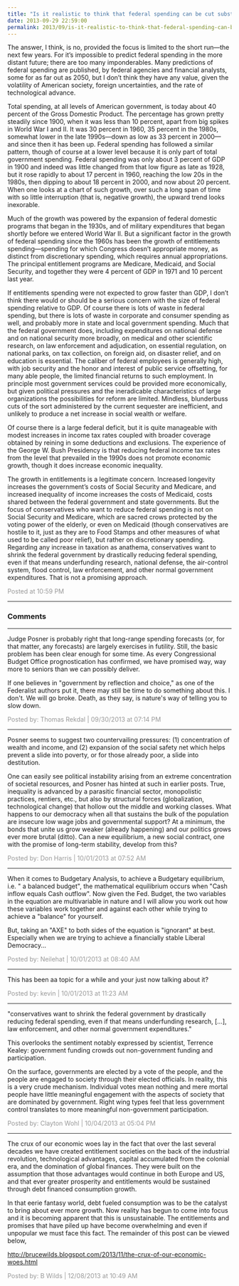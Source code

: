 ```yaml
---
title: "Is it realistic to think that federal spending can be cut substantially in either the short or the long run? Posner"
date: 2013-09-29 22:59:00
permalink: 2013/09/is-it-realistic-to-think-that-federal-spending-can-be-cut-substantially-in-either-the-short-or-the-l.html
---
```

The answer, I think, is no, provided the focus is limited to the short run—the next few years. For it’s impossible to predict federal spending in the more distant future; there are too many imponderables. Many predictions of federal spending are published, by federal agencies and financial analysts, some for as far out as 2050, but I don’t think they have any value, given the volatility of American society, foreign uncertainties, and the rate of technological advance.

Total spending, at all levels of American government, is today about 40 percent of the Gross Domestic Product. The percentage has grown pretty steadily since 1900, when it was less than 10 percent, apart from big spikes in World War I and II. It was 30 percent in 1960, 35 percent in the 1980s, somewhat lower in the late 1990s—down as low as 33 percent in 2000—and since then it has been up. Federal spending has followed a similar pattern, though of course at a lower level because it is only part of total government spending. Federal spending was only about 3 percent of GDP in 1900 and indeed was little changed from that low figure as late as 1928, but it rose rapidly to about 17 percent in 1960, reaching the low 20s in the 1980s, then dipping to about 18 percent in 2000, and now about 20 percent. When one looks at a chart of such growth, over such a long span of time with so little interruption (that is, negative growth), the upward trend looks inexorable.

Much of the growth was powered by the expansion of federal domestic programs that began in the 1930s, and of military expenditures that began shortly before we entered World War II. But a significant factor in the growth of federal spending since the 1960s has been the growth of entitlements spending—spending for which Congress doesn’t appropriate money, as distinct from discretionary spending, which requires annual appropriations. The principal entitlement programs are Medicare, Medicaid, and Social Security, and together they were 4 percent of GDP in 1971 and 10 percent last year.

If entitlements spending were not expected to grow faster than GDP, I don’t think there would or should be a serious concern with the size of federal spending relative to GDP. Of course there is lots of waste in federal spending, but there is lots of waste in corporate and consumer spending as well, and probably more in state and local government spending. Much that the federal government does, including expenditures on national defense and on national security more broadly, on medical and other scientific research, on law enforcement and adjudication, on essential regulation, on national parks, on tax collection, on foreign aid, on disaster relief, and on education is essential. The caliber of federal employees is generally high, with job security and the honor and interest of public service offsetting, for many able people, the limited financial returns to such employment. In principle most government services could be provided more economically, but given political pressures and the ineradicable characteristics of large organizations the possibilities for reform are limited. Mindless, blunderbuss cuts of the sort administered by the current sequester are inefficient, and unlikely to produce a net increase in social wealth or welfare.

Of course there is a large federal deficit, but it is quite manageable with modest increases in income tax rates coupled with broader coverage obtained by reining in some deductions and exclusions. The experience of the George W. Bush Presidency is that reducing federal income tax rates from the level that prevailed in the 1990s does not promote economic growth, though it does increase economic inequality.

The growth in entitlements is a legitimate concern. Increased longevity increases the government’s costs of Social Security and Medicare, and increased inequality of income increases the costs of Medicaid, costs shared between the federal government and state governments. But the focus of conservatives who want to reduce federal spending is not on Social Security and Medicare, which are sacred crows protected by the voting power of the elderly, or even on Medicaid (though conservatives are hostile to it, just as they are to Food Stamps and other measures of what used to be called poor relief), but rather on discretionary spending. Regarding any increase in taxation as anathema, conservatives want to shrink the federal government by drastically reducing federal spending, even if that means underfunding research, national defense, the air-control system, flood control, law enforcement, and other normal government expenditures. That is not a promising approach.

<span style="color:#999">Posted at 10:59 PM</span>

<!-- more -->

---

### Comments

---

Judge Posner is probably right that long-range spending forecasts (or, for that matter, any forecasts) are largely exercises in futility.  Still, the basic problem has been clear enough for some time.  As every Congressional Budget Office prognostication has confirmed, we have promised way, way more to seniors than we can possibly deliver.

If one believes in "government by reflection and choice," as one of the Federalist authors put it, there may still be time to do something about this.  I don't.  We will go broke.  Death, as they say, is nature's way of telling you to slow down. 

<span style="color:#999">Posted by: Thomas Rekdal | 09/30/2013 at 07:14 PM</span>

---

Posner seems to suggest two countervailing pressures: (1)  concentration of wealth and income, and (2) expansion of the social safety net which helps prevent a slide into poverty, or for those already poor, a slide into destitution.

One can easily see political instability arising from an extreme concentration of societal resources, and Posner has hinted at such in earlier posts.  True, inequality is advanced by a parasitic financial sector, monopolistic practices, rentiers, etc., but also by structural forces (globalization, technological change) that  hollow out the middle and working classes.  What happens to our democracy when all that sustains the bulk of the population are insecure low wage jobs and governmental support?  At a minimum, the bonds that unite us grow weaker (already happening) and our politics grows ever more brutal (ditto).  Can a new equilibrium, a new social contract, one with the promise of long-term stability, develop from this?

<span style="color:#999">Posted by: Don Harris | 10/01/2013 at 07:52 AM</span>

---

When it comes to Budgetary Analysis, to achieve a Budgetary equilibrium, i.e. " a balanced budget", the mathematical equilibrium occurs when "Cash inflow equals Cash outflow". Now given the Fed. Budget, the two variables in the equation are multivariable in nature and I will allow you work out how these variables work together and against each other while trying to achieve a "balance" for yourself. 

But, taking an "AXE" to both sides of the equation is "ignorant" at best. Especially when we are trying to achieve a financially stable Liberal Democracy...  

<span style="color:#999">Posted by: Neilehat | 10/01/2013 at 08:40 AM</span>

---

This has been aa topic for a while and your just now talking about it?

<span style="color:#999">Posted by: kevin | 10/01/2013 at 11:23 AM</span>

---

"conservatives want to shrink the federal government by drastically reducing federal spending, even if that means underfunding research, [...], law enforcement, and other normal government expenditures."

This overlooks the sentiment notably expressed by scientist, Terrence Kealey: government funding crowds out non-government funding and participation.

On the surface, governments are elected by a vote of the people, and the people are engaged to society through their elected officials. In reality, this is a very crude mechanism. Individual votes mean nothing and mere mortal people have little meaningful engagement with the aspects of society that are dominated by government. Right wing types feel that less government control translates to more meaningful non-government participation.


<span style="color:#999">Posted by: Clayton Wohl | 10/04/2013 at 05:04 PM</span>

---

The crux of our economic woes lay in the fact that over the last several decades we have created entitlement societies on the back of the industrial revolution, technological advantages, capital accumulated from the colonial era, and the domination of global finances. They were built on the assumption that those advantages would continue in both Europe and US, and that ever greater prosperity and entitlements would be sustained through debt financed consumption growth. 

In that eerie fantasy world, debt fueled consumption was to be the catalyst to bring about ever more growth. Now reality has begun to come into focus and it is becoming apparent that this is unsustainable. The entitlements and promises that have piled up have become overwhelming and even if unpopular we must face this fact. The remainder of this post can be viewed below,

http://brucewilds.blogspot.com/2013/11/the-crux-of-our-economic-woes.html

<span style="color:#999">Posted by: B Wilds | 12/08/2013 at 10:49 AM</span>